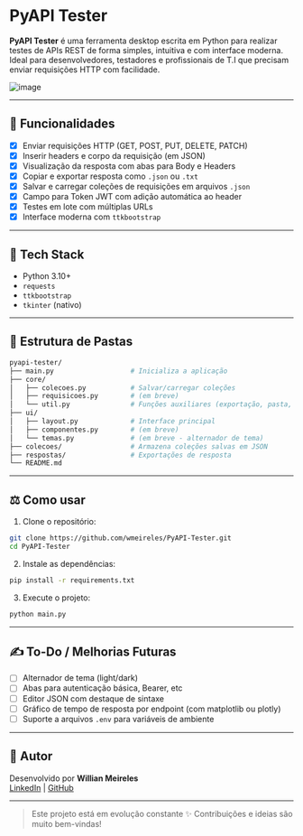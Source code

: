 # PyAPI Tester

**PyAPI Tester** é uma ferramenta desktop escrita em Python para realizar testes de APIs REST de forma simples, intuitiva e com interface moderna.
Ideal para desenvolvedores, testadores e profissionais de T.I que precisam enviar requisições HTTP com facilidade.

![image](https://github.com/user-attachments/assets/3533508a-f855-4673-9818-c783d9b2a6ef)

---

## 🚀 Funcionalidades

- [x] Enviar requisições HTTP (GET, POST, PUT, DELETE, PATCH)
- [x] Inserir headers e corpo da requisição (em JSON)
- [x] Visualização da resposta com abas para Body e Headers
- [x] Copiar e exportar resposta como `.json` ou `.txt`
- [x] Salvar e carregar coleções de requisições em arquivos `.json`
- [x] Campo para Token JWT com adição automática ao header
- [x] Testes em lote com múltiplas URLs
- [x] Interface moderna com `ttkbootstrap`

---

## 🧱 Tech Stack

- Python 3.10+
- `requests`
- `ttkbootstrap`
- `tkinter` (nativo)

---

## 📁 Estrutura de Pastas

```bash
pyapi-tester/
├── main.py                   # Inicializa a aplicação
├── core/
│   ├── colecoes.py           # Salvar/carregar coleções
│   ├── requisicoes.py        # (em breve)
│   └── util.py               # Funções auxiliares (exportação, pasta, nome de arquivo)
├── ui/
│   ├── layout.py             # Interface principal
│   ├── componentes.py        # (em breve)
│   └── temas.py              # (em breve - alternador de tema)
├── colecoes/                 # Armazena coleções salvas em JSON
├── respostas/                # Exportações de resposta
└── README.md
```

---

## ⚖️ Como usar

1. Clone o repositório:
```bash
git clone https://github.com/wmeireles/PyAPI-Tester.git
cd PyAPI-Tester
```

2. Instale as dependências:
```bash
pip install -r requirements.txt
```

3. Execute o projeto:
```bash
python main.py
```

---

## ✍️ To-Do / Melhorias Futuras

- [ ] Alternador de tema (light/dark)
- [ ] Abas para autenticação básica, Bearer, etc
- [ ] Editor JSON com destaque de sintaxe
- [ ] Gráfico de tempo de resposta por endpoint (com matplotlib ou plotly)
- [ ] Suporte a arquivos `.env` para variáveis de ambiente

---

## 🚀 Autor

Desenvolvido por **Willian Meireles**  
[LinkedIn](https://linkedin.com/in/willianmeireles) | [GitHub](https://github.com/wmeireles)

---

> Este projeto está em evolução constante ✨
> Contribuições e ideias são muito bem-vindas!

